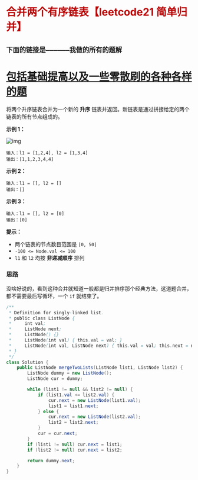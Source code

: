 # <font color='bb000'>合并两个有序链表【leetcode21 简单归并】</font>

## **`下面的链接是——————我做的所有的题解`**

# [包括基础提高以及一些零散刷的各种各样的题](https://www.acwing.com/blog/content/33005/) 

将两个升序链表合并为一个新的 **升序** 链表并返回。新链表是通过拼接给定的两个链表的所有节点组成的。 

 

**示例 1：**

![img](https://assets.leetcode.com/uploads/2020/10/03/merge_ex1.jpg)

```
输入：l1 = [1,2,4], l2 = [1,3,4]
输出：[1,1,2,3,4,4]
```

**示例 2：**

```
输入：l1 = [], l2 = []
输出：[]
```

**示例 3：**

```
输入：l1 = [], l2 = [0]
输出：[0]
```

 

**提示：**

- 两个链表的节点数目范围是 `[0, 50]`
- `-100 <= Node.val <= 100`
- `l1` 和 `l2` 均按 **非递减顺序** 排列



### 思路

没啥好说的，看到这种合并就知道一般都是归并排序那个经典方法，这道题合并，都不需要最后写循环，一个 `if` 就结束了。

```java
/**
 * Definition for singly-linked list.
 * public class ListNode {
 *     int val;
 *     ListNode next;
 *     ListNode() {}
 *     ListNode(int val) { this.val = val; }
 *     ListNode(int val, ListNode next) { this.val = val; this.next = next; }
 * }
 */
class Solution {
    public ListNode mergeTwoLists(ListNode list1, ListNode list2) {
        ListNode dummy = new ListNode();
        ListNode cur = dummy;

        while (list1 != null && list2 != null) {
            if (list1.val <= list2.val) {
                cur.next = new ListNode(list1.val);
                list1 = list1.next;
            } else {
                cur.next = new ListNode(list2.val);
                list2 = list2.next;
            }
            cur = cur.next;
        }
        if (list1 != null) cur.next = list1;
        if (list2 != null) cur.next = list2;

        return dummy.next;
    }
}
```

